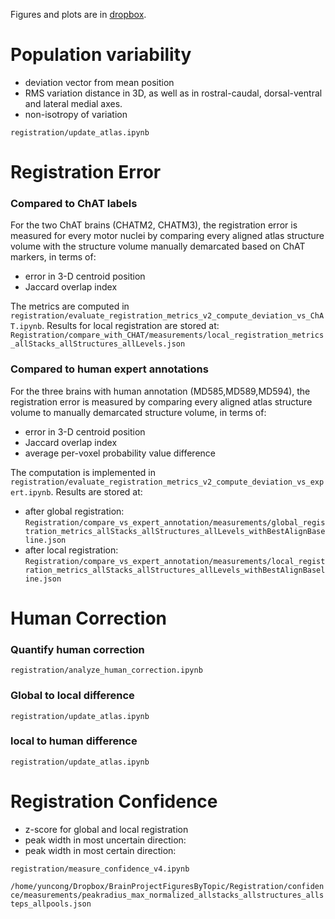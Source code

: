 Figures and plots are in [dropbox](https://www.dropbox.com/sh/42cl7qb27i3c0sx/AAA1WXbFP8W5EzAFQguUSu1ba?dl=0).

# Population variability

- deviation vector from mean position
- RMS variation distance in 3D, as well as in rostral-caudal, dorsal-ventral and lateral medial axes.
- non-isotropy of variation

`registration/update_atlas.ipynb`

# Registration Error

### Compared to ChAT labels

For the two ChAT brains (CHATM2, CHATM3), the registration error is measured for every motor nuclei by comparing every aligned atlas structure volume with the structure volume manually demarcated based on ChAT markers, in terms of:
- error in 3-D centroid position
- Jaccard overlap index

The metrics are computed in `registration/evaluate_registration_metrics_v2_compute_deviation_vs_ChAT.ipynb`. 
Results for local registration are stored at:
`Registration/compare_with_CHAT/measurements/local_registration_metrics_allStacks_allStructures_allLevels.json`

### Compared to human expert annotations

For the three brains with human annotation (MD585,MD589,MD594), the registration error is measured by comparing every aligned atlas structure volume to manually demarcated structure volume, in terms of:
- error in 3-D centroid position
- Jaccard overlap index
- average per-voxel probability value difference

The computation is implemented in `registration/evaluate_registration_metrics_v2_compute_deviation_vs_expert.ipynb`. Results are stored at:
- after global registration:
`Registration/compare_vs_expert_annotation/measurements/global_registration_metrics_allStacks_allStructures_allLevels_withBestAlignBaseline.json`
- after local registration:
`Registration/compare_vs_expert_annotation/measurements/local_registration_metrics_allStacks_allStructures_allLevels_withBestAlignBaseline.json`


# Human Correction

### Quantify human correction
`registration/analyze_human_correction.ipynb`
  
### Global to local difference
`registration/update_atlas.ipynb`

### local to human difference
`registration/update_atlas.ipynb`

# Registration Confidence

- z-score for global and local registration
- peak width in most uncertain direction:
- peak width in most certain direction:

`registration/measure_confidence_v4.ipynb`

`/home/yuncong/Dropbox/BrainProjectFiguresByTopic/Registration/confidence/measurements/peakradius_max_normalized_allstacks_allstructures_allsteps_allpools.json`



